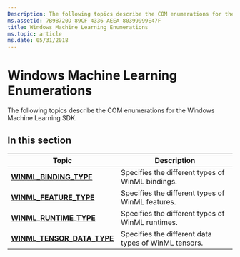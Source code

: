 ```yaml
---
Description: The following topics describe the COM enumerations for the Windows Machine Learning SDK.
ms.assetid: 7B98720D-89CF-4336-AEEA-80399999E47F
title: Windows Machine Learning Enumerations
ms.topic: article
ms.date: 05/31/2018
---
```


# Windows Machine Learning Enumerations

The following topics describe the COM enumerations for the Windows Machine Learning SDK.

## In this section



| Topic                                                                              | Description                                                     |
|------------------------------------------------------------------------------------|-----------------------------------------------------------------|
| [**WINML\_BINDING\_TYPE**](/windows/win32/api/winml/ne-winml-winml_binding_type)<br/>          | Specifies the different types of WinML bindings.<br/>     |
| [**WINML\_FEATURE\_TYPE**](/windows/win32/api/winml/ne-winml-winml_feature_type)<br/>          | Specifies the different types of WinML features.<br/>     |
| [**WINML\_RUNTIME\_TYPE**](/windows/win32/api/winml/ne-winml-winml_runtime_type)<br/>          | Specifies the different types of WinML runtimes.<br/>     |
| [**WINML\_TENSOR\_DATA\_TYPE**](/windows/win32/api/winml/ne-winml-winml_tensor_data_type)<br/> | Specifies the different data types of WinML tensors.<br/> |



 

 

 